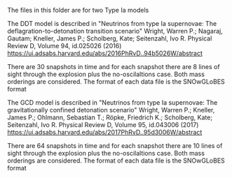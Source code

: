 The files in this folder are for two Type Ia models 

The DDT model is described in
"Neutrinos from type Ia supernovae: The deflagration-to-detonation transition scenario"
Wright, Warren P.; Nagaraj, Gautam; Kneller, James P.; Scholberg, Kate; Seitenzahl, Ivo R.
Physical Review D, Volume 94, id.025026 (2016)
https://ui.adsabs.harvard.edu/abs/2016PhRvD..94b5026W/abstract

There are 30 snapshots in time and for each snapshot there are 8 lines of sight through the explosion plus the no-oscilaltions case.
Both mass orderings are considered. The format of each data file is the SNOwGLoBES format


The GCD model is described in 
"Neutrinos from type Ia supernovae: The gravitationally confined detonation scenario"
Wright, Warren P.; Kneller, James P.; Ohlmann, Sebastian T.; Röpke, Friedrich K.; Scholberg, Kate; Seitenzahl, Ivo R.
Physical Review D, Volume 95, id.043006 (2017)
https://ui.adsabs.harvard.edu/abs/2017PhRvD..95d3006W/abstract

There are 64 snapshots in time and for each snapshot there are 10 lines of sight through the explosion plus the no-oscilaltions case.
Both mass orderings are considered. The format of each data file is the SNOwGLoBES format

